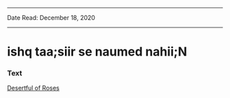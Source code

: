***
Date Read: December 18, 2020
***

# ishq taa;siir se naumed nahii;N

### Text
[Desertful of Roses](http://www.columbia.edu/itc/mealac/pritchett/00ghalib/095/index_095.html)

